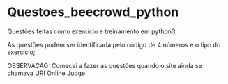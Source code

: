 # Questoes_beecrowd_python
 
 Questões feitas como exercício e treinamento em python3;

 As questões podem ser identificada pelo código de 4 números e o tipo do exercício;

OBSERVAÇÃO: Comecei a fazer as questões quando o site ainda se chamava URI Online Judge